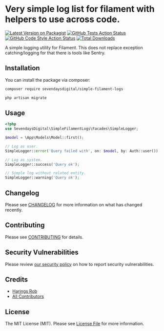 # Very simple log list for filament with helpers to use across code.

[![Latest Version on Packagist](https://img.shields.io/packagist/v/sevendaysdigital/simple-filament-logs.svg?style=flat-square)](https://packagist.org/packages/sevendaysdigital/simple-filament-logs)
[![GitHub Tests Action Status](https://img.shields.io/github/workflow/status/sevendaysdigital/simple-filament-logs/run-tests?label=tests)](https://github.com/sevendaysdigital/simple-filament-logs/actions?query=workflow%3Arun-tests+branch%3Amain)
[![GitHub Code Style Action Status](https://img.shields.io/github/workflow/status/sevendaysdigital/simple-filament-logs/Check%20&%20fix%20styling?label=code%20style)](https://github.com/sevendaysdigital/simple-filament-logs/actions?query=workflow%3A"Check+%26+fix+styling"+branch%3Amain)
[![Total Downloads](https://img.shields.io/packagist/dt/sevendaysdigital/simple-filament-logs.svg?style=flat-square)](https://packagist.org/packages/sevendaysdigital/simple-filament-logs)

A simple logging utility for Filament. This does not replace exception catching/logging for that there is tools like
Sentry.

## Installation

You can install the package via composer:

```bash
composer require sevendaysdigital/simple-filament-logs
```

```bash
php artisan migrate
```

## Usage

```php
<?php
use SevendaysDigital\SimpleFilamentLogs\Facades\SimpleLogger;

$model = \App\Models\Model::first();

// Log as user.
SimpleLogger::error('Query failed with', on: $model, by: Auth::user());

// Log as system.
SimpleLogger::success('Query ok');

// Simple log without related entity.
SimpleLogger::warning('Query ok');
```

## Changelog

Please see [CHANGELOG](CHANGELOG.md) for more information on what has changed recently.

## Contributing

Please see [CONTRIBUTING](.github/CONTRIBUTING.md) for details.

## Security Vulnerabilities

Please review [our security policy](../../security/policy) on how to report security vulnerabilities.

## Credits

- [Harings Rob](https://github.com/Sevendays-Digital)
- [All Contributors](../../contributors)

## License

The MIT License (MIT). Please see [License File](LICENSE.md) for more information.
